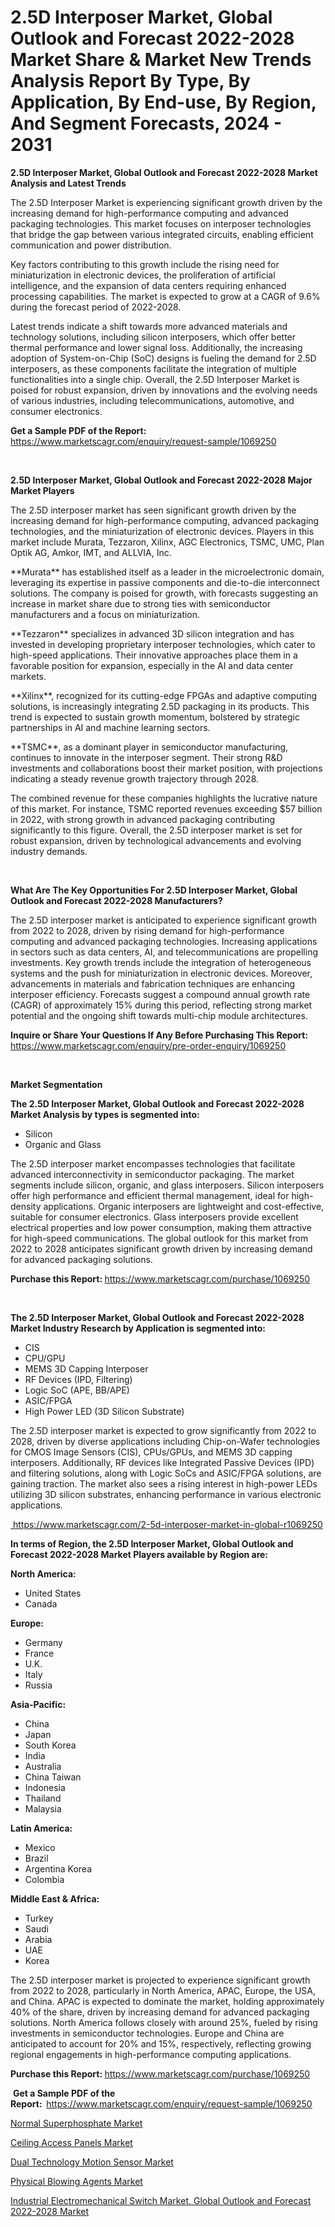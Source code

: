 <p><h1>2.5D Interposer Market, Global Outlook and Forecast 2022-2028 Market Share & Market New Trends Analysis Report By Type, By Application, By End-use, By Region, And Segment Forecasts, 2024 - 2031</h1></p><p><strong>2.5D Interposer Market, Global Outlook and Forecast 2022-2028 Market Analysis and Latest Trends</strong></p>
<p><p>The 2.5D Interposer Market is experiencing significant growth driven by the increasing demand for high-performance computing and advanced packaging technologies. This market focuses on interposer technologies that bridge the gap between various integrated circuits, enabling efficient communication and power distribution. </p><p>Key factors contributing to this growth include the rising need for miniaturization in electronic devices, the proliferation of artificial intelligence, and the expansion of data centers requiring enhanced processing capabilities. The market is expected to grow at a CAGR of 9.6% during the forecast period of 2022-2028. </p><p>Latest trends indicate a shift towards more advanced materials and technology solutions, including silicon interposers, which offer better thermal performance and lower signal loss. Additionally, the increasing adoption of System-on-Chip (SoC) designs is fueling the demand for 2.5D interposers, as these components facilitate the integration of multiple functionalities into a single chip. Overall, the 2.5D Interposer Market is poised for robust expansion, driven by innovations and the evolving needs of various industries, including telecommunications, automotive, and consumer electronics.</p></p>
<p><strong>Get a Sample PDF of the Report:&nbsp;</strong> <a href="https://www.marketscagr.com/enquiry/request-sample/1069250">https://www.marketscagr.com/enquiry/request-sample/1069250</a></p>
<p>&nbsp;</p>
<p><strong>2.5D Interposer Market, Global Outlook and Forecast 2022-2028 Major Market Players</strong></p>
<p><p>The 2.5D interposer market has seen significant growth driven by the increasing demand for high-performance computing, advanced packaging technologies, and the miniaturization of electronic devices. Players in this market include Murata, Tezzaron, Xilinx, AGC Electronics, TSMC, UMC, Plan Optik AG, Amkor, IMT, and ALLVIA, Inc.</p><p>**Murata** has established itself as a leader in the microelectronic domain, leveraging its expertise in passive components and die-to-die interconnect solutions. The company is poised for growth, with forecasts suggesting an increase in market share due to strong ties with semiconductor manufacturers and a focus on miniaturization.</p><p>**Tezzaron** specializes in advanced 3D silicon integration and has invested in developing proprietary interposer technologies, which cater to high-speed applications. Their innovative approaches place them in a favorable position for expansion, especially in the AI and data center markets.</p><p>**Xilinx**, recognized for its cutting-edge FPGAs and adaptive computing solutions, is increasingly integrating 2.5D packaging in its products. This trend is expected to sustain growth momentum, bolstered by strategic partnerships in AI and machine learning sectors.</p><p>**TSMC**, as a dominant player in semiconductor manufacturing, continues to innovate in the interposer segment. Their strong R&D investments and collaborations boost their market position, with projections indicating a steady revenue growth trajectory through 2028.</p><p>The combined revenue for these companies highlights the lucrative nature of this market. For instance, TSMC reported revenues exceeding $57 billion in 2022, with strong growth in advanced packaging contributing significantly to this figure. Overall, the 2.5D interposer market is set for robust expansion, driven by technological advancements and evolving industry demands.</p></p>
<p>&nbsp;</p>
<p><strong>What Are The Key Opportunities For 2.5D Interposer Market, Global Outlook and Forecast 2022-2028 Manufacturers?</strong></p>
<p><p>The 2.5D interposer market is anticipated to experience significant growth from 2022 to 2028, driven by rising demand for high-performance computing and advanced packaging technologies. Increasing applications in sectors such as data centers, AI, and telecommunications are propelling investments. Key growth trends include the integration of heterogeneous systems and the push for miniaturization in electronic devices. Moreover, advancements in materials and fabrication techniques are enhancing interposer efficiency. Forecasts suggest a compound annual growth rate (CAGR) of approximately 15% during this period, reflecting strong market potential and the ongoing shift towards multi-chip module architectures.</p></p>
<p><strong>Inquire or Share Your Questions If Any Before Purchasing This Report:</strong> <a href="https://www.marketscagr.com/enquiry/pre-order-enquiry/1069250">https://www.marketscagr.com/enquiry/pre-order-enquiry/1069250</a></p>
<p>&nbsp;</p>
<p><strong>Market Segmentation</strong></p>
<p><strong>The 2.5D Interposer Market, Global Outlook and Forecast 2022-2028 Market Analysis by types is segmented into:</strong></p>
<p><ul><li>Silicon</li><li>Organic and Glass</li></ul></p>
<p><p>The 2.5D interposer market encompasses technologies that facilitate advanced interconnectivity in semiconductor packaging. The market segments include silicon, organic, and glass interposers. Silicon interposers offer high performance and efficient thermal management, ideal for high-density applications. Organic interposers are lightweight and cost-effective, suitable for consumer electronics. Glass interposers provide excellent electrical properties and low power consumption, making them attractive for high-speed communications. The global outlook for this market from 2022 to 2028 anticipates significant growth driven by increasing demand for advanced packaging solutions.</p></p>
<p><strong>Purchase this Report:&nbsp;</strong><a href="https://www.marketscagr.com/purchase/1069250">https://www.marketscagr.com/purchase/1069250</a></p>
<p>&nbsp;</p>
<p><strong>The 2.5D Interposer Market, Global Outlook and Forecast 2022-2028 Market Industry Research by Application is segmented into:</strong></p>
<p><ul><li>CIS</li><li>CPU/GPU</li><li>MEMS 3D Capping Interposer</li><li>RF Devices (IPD, Filtering)</li><li>Logic SoC (APE, BB/APE)</li><li>ASIC/FPGA</li><li>High Power LED (3D Silicon Substrate)</li></ul></p>
<p><p>The 2.5D interposer market is expected to grow significantly from 2022 to 2028, driven by diverse applications including Chip-on-Wafer technologies for CMOS Image Sensors (CIS), CPUs/GPUs, and MEMS 3D capping interposers. Additionally, RF devices like Integrated Passive Devices (IPD) and filtering solutions, along with Logic SoCs and ASIC/FPGA solutions, are gaining traction. The market also sees a rising interest in high-power LEDs utilizing 3D silicon substrates, enhancing performance in various electronic applications.</p></p>
<p><a href="https://www.marketscagr.com/2-5d-interposer-market-in-global-r1069250">&nbsp;https://www.marketscagr.com/2-5d-interposer-market-in-global-r1069250</a></p>
<p><strong>In terms of Region, the 2.5D Interposer Market, Global Outlook and Forecast 2022-2028 Market Players available by Region are:</strong></p>
<p>
    <p> <strong> North America: </strong>
        <ul>
            <li>United States</li>
            <li>Canada</li>
        </ul>
        </p> 
    <p> <strong> Europe: </strong>
        <ul>
            <li>Germany</li>
            <li>France</li>
            <li>U.K.</li>
            <li>Italy</li>
            <li>Russia</li>
        </ul>
        </p> 
    <p> <strong> Asia-Pacific: </strong>
        <ul>
            <li>China</li>
            <li>Japan</li>
            <li>South Korea</li>
            <li>India</li>
            <li>Australia</li>
            <li>China Taiwan</li>
            <li>Indonesia</li>
            <li>Thailand</li>
            <li>Malaysia</li>
        </ul>
        </p> 
    <p> <strong> Latin America: </strong>
        <ul>
            <li>Mexico</li>
            <li>Brazil</li>
            <li>Argentina Korea</li>
            <li>Colombia</li>
        </ul>
        </p> 
    <p> <strong> Middle East & Africa: </strong>
        <ul>
            <li>Turkey</li>
            <li>Saudi</li>
            <li>Arabia</li>
            <li>UAE</li>
            <li>Korea</li>
        </ul>
    </p>
    </p>
<p><p>The 2.5D interposer market is projected to experience significant growth from 2022 to 2028, particularly in North America, APAC, Europe, the USA, and China. APAC is expected to dominate the market, holding approximately 40% of the share, driven by increasing demand for advanced packaging solutions. North America follows closely with around 25%, fueled by rising investments in semiconductor technologies. Europe and China are anticipated to account for 20% and 15%, respectively, reflecting growing regional engagements in high-performance computing applications.</p></p>
<p><strong>Purchase this Report: </strong><a href="https://www.marketscagr.com/purchase/1069250">https://www.marketscagr.com/purchase/1069250</a></p>
<p>&nbsp;<strong>Get a Sample PDF of the Report:&nbsp;&nbsp;</strong><a href="https://www.marketscagr.com/enquiry/request-sample/1069250">https://www.marketscagr.com/enquiry/request-sample/1069250</a></p>
<p><strong></strong></p>
<p><p><a href="https://issuu.com/reportprime-2/docs/normal-superphosphate-market-size-2_a4432b2e401185">Normal Superphosphate Market</a></p><p><a href="https://medium.com/@emily.sutherland4534/what-is-ceiling-access-panels-market-2f0875ab927d?postPublishedType=initial">Ceiling Access Panels Market</a></p><p><a href="https://www.linkedin.com/pulse/dual-technology-motion-sensor-market-growth-segmentation-fxsae?trackingId=yvu4cCo9TEKAJ8R%2FM0ZYNg%3D%3D">Dual Technology Motion Sensor Market</a></p><p><a href="https://issuu.com/reportprime-2/docs/physical-blowing-agents-market-size_4b4fcd1d50a249">Physical Blowing Agents Market</a></p><p><a href="https://github.com/luckyshygirl/Market-Research-Report-List-6/blob/main/industrial-electromechanical-switch-market-global-outlook-and-forecast-2022-2028-market.md">Industrial Electromechanical Switch Market, Global Outlook and Forecast 2022-2028 Market</a></p></p>